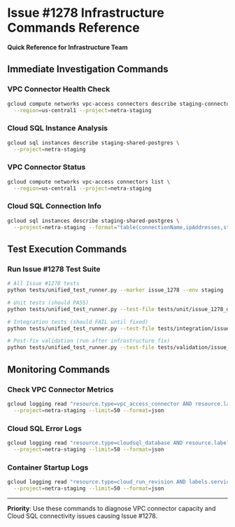 # Issue #1278 Infrastructure Commands Reference

**Quick Reference for Infrastructure Team**

## Immediate Investigation Commands

### VPC Connector Health Check
```bash
gcloud compute networks vpc-access connectors describe staging-connector \
  --region=us-central1 --project=netra-staging
```

### Cloud SQL Instance Analysis
```bash
gcloud sql instances describe staging-shared-postgres \
  --project=netra-staging
```

### VPC Connector Status
```bash
gcloud compute networks vpc-access connectors list \
  --region=us-central1 --project=netra-staging
```

### Cloud SQL Connection Info
```bash
gcloud sql instances describe staging-shared-postgres \
  --project=netra-staging --format="table(connectionName,ipAddresses,state)"
```

## Test Execution Commands

### Run Issue #1278 Test Suite
```bash
# All Issue #1278 tests
python tests/unified_test_runner.py --marker issue_1278 --env staging

# Unit tests (should PASS)
python tests/unified_test_runner.py --test-file tests/unit/issue_1278_database_connectivity_timeout_validation.py

# Integration tests (should FAIL until fixed)
python tests/unified_test_runner.py --test-file tests/integration/issue_1278_database_connectivity_integration.py

# Post-fix validation (run after infrastructure fix)
python tests/unified_test_runner.py --test-file tests/validation/issue_1278_post_fix_validation.py --env staging
```

## Monitoring Commands

### Check VPC Connector Metrics
```bash
gcloud logging read "resource.type=vpc_access_connector AND resource.labels.connector_name=staging-connector" \
  --project=netra-staging --limit=50 --format=json
```

### Cloud SQL Error Logs
```bash
gcloud logging read "resource.type=cloudsql_database AND resource.labels.database_id=netra-staging:staging-shared-postgres" \
  --project=netra-staging --limit=50 --format=json
```

### Container Startup Logs
```bash
gcloud logging read "resource.type=cloud_run_revision AND labels.service_name=backend" \
  --project=netra-staging --limit=50 --format=json
```

---

**Priority**: Use these commands to diagnose VPC connector capacity and Cloud SQL connectivity issues causing Issue #1278.